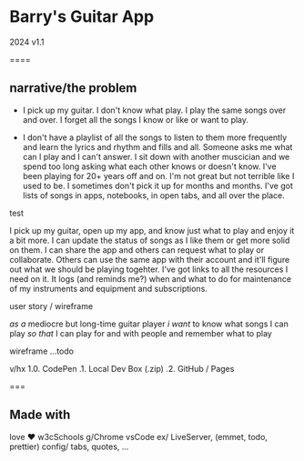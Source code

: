 # Barry's Guitar App

2024 v1.1

====

## narrative/the problem

- I pick up my guitar. I don't know what play. I play the same songs over and over. I forget all the songs I know or like or want to play.

- I don't have a playlist of all the songs to listen to them more frequently and learn the lyrics and rhythm and fills and all. Someone asks me what can I play and I can't answer. I sit down with another muscician and we spend too long asking what each other knows or doesn't know. I've been playing for 20+ years off and on. I'm not great but not terrible like I used to be. I sometimes don't pick it up for months and months. I've got lists of songs in apps, notebooks, in open tabs, and all over the place.

test

I pick up my guitar, open up my app, and know just what to play and enjoy it a bit more. I can update the status of songs as I like them or get more solid on them. I can share the app and others can request what to play or collaborate. Others can use the same app with their account and it'll figure out what we should be playing togehter. I've got links to all the resources I need on it. It logs (and reminds me?) when and what to do for maintenance of my instruments and equipment and subscriptions.

user story / wireframe

_as a_ mediocre but long-time guitar player
_i want_ to know what songs I can play
_so that_ I can play for and with people and remember what to play

wireframe
...todo

v/hx
1.0. CodePen
.1. Local Dev Box (.zip)
.2. GitHub / Pages

===

## Made with

love :heart:
w3cSchools
g/Chrome
vsCode
ex/ LiveServer, (emmet, todo, prettier)
config/ tabs, quotes, ...
